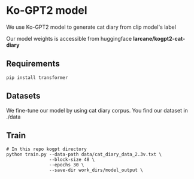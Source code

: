 # Ko-GPT2 model
We use Ko-GPT2 model to generate cat diary from clip model's label

Our model weights is accessible from huggingface __larcane/kogpt2-cat-diary__

## Requirements
```
pip install transformer
```

## Datasets
We fine-tune our model by using cat diary corpus.
You find our dataset in ./data


## Train
```
# In this repo kogpt directory
python train.py --data-path data/cat_diary_data_2.3v.txt \
                --block-size 48 \
                --epochs 30 \
                --save-dir work_dirs/model_output \
```


